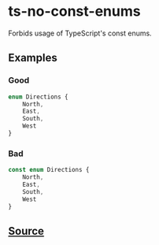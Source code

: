# ts-no-const-enums

Forbids usage of TypeScript's const enums.

## Examples

### Good

```ts
enum Directions {
    North,
    East,
    South,
    West
}
```

### Bad

```ts
const enum Directions {
    North,
    East,
    South,
    West
}
```

## [Source](https://azuresdkspecs.z5.web.core.windows.net/TypeScriptSpec.html#ts-no-const-enums)
